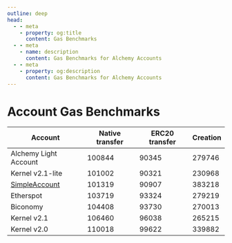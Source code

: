 ```yaml
---
outline: deep
head:
  - - meta
    - property: og:title
      content: Gas Benchmarks
  - - meta
    - name: description
      content: Gas Benchmarks for Alchemy Accounts
  - - meta
    - property: og:description
      content: Gas Benchmarks for Alchemy Accounts
---
```


# Account Gas Benchmarks

| Account                                                                                                                 | Native transfer | ERC20 transfer | Creation |
| ----------------------------------------------------------------------------------------------------------------------- | --------------- | -------------- | -------- |
| Alchemy Light Account                                                                                                   | 100844          | 90345          | 279746   |
| Kernel v2.1-lite                                                                                                        | 101002          | 90321          | 230968   |
| [SimpleAccount](https://github.com/eth-infinitism/account-abstraction/blob/develop/contracts/samples/SimpleAccount.sol) | 101319          | 90907          | 383218   |
| Etherspot                                                                                                               | 103719          | 93324          | 279219   |
| Biconomy                                                                                                                | 104408          | 93730          | 270013   |
| Kernel v2.1                                                                                                             | 106460          | 96038          | 265215   |
| Kernel v2.0                                                                                                             | 110018          | 99622          | 339882   |
